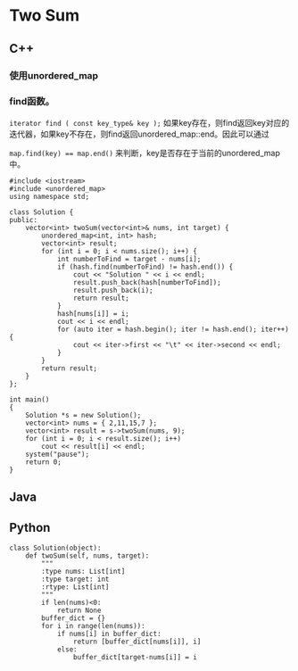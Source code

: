 # Two Sum

## C++

### 使用unordered\_map

### find函数。

`iterator find ( const key_type& key );` 如果key存在，则find返回key对应的迭代器，如果key不存在，则find返回unordered\_map::end。因此可以通过

`map.find(key) == map.end()` 来判断，key是否存在于当前的unordered\_map中。

```text
#include <iostream>
#include <unordered_map>
using namespace std;

class Solution {
public:
    vector<int> twoSum(vector<int>& nums, int target) {
        unordered_map<int, int> hash;
        vector<int> result;
        for (int i = 0; i < nums.size(); i++) {
            int numberToFind = target - nums[i];
            if (hash.find(numberToFind) != hash.end()) {
                cout << "Solution " << i << endl;
                result.push_back(hash[numberToFind]);
                result.push_back(i);
                return result;
            }
            hash[nums[i]] = i;
            cout << i << endl;
            for (auto iter = hash.begin(); iter != hash.end(); iter++) {
                cout << iter->first << "\t" << iter->second << endl;
            }
        }
        return result;
    }
};

int main()
{
    Solution *s = new Solution();
    vector<int> nums = { 2,11,15,7 };
    vector<int> result = s->twoSum(nums, 9);
    for (int i = 0; i < result.size(); i++)
        cout << result[i] << endl;
    system("pause");
    return 0;
}
```

## Java

## Python

```text
class Solution(object):
    def twoSum(self, nums, target):
        """
        :type nums: List[int]
        :type target: int
        :rtype: List[int]
        """
        if len(nums)<0:
            return None
        buffer_dict = {}
        for i in range(len(nums)):
            if nums[i] in buffer_dict:
                return [buffer_dict[nums[i]], i]
            else:
                buffer_dict[target-nums[i]] = i
```

